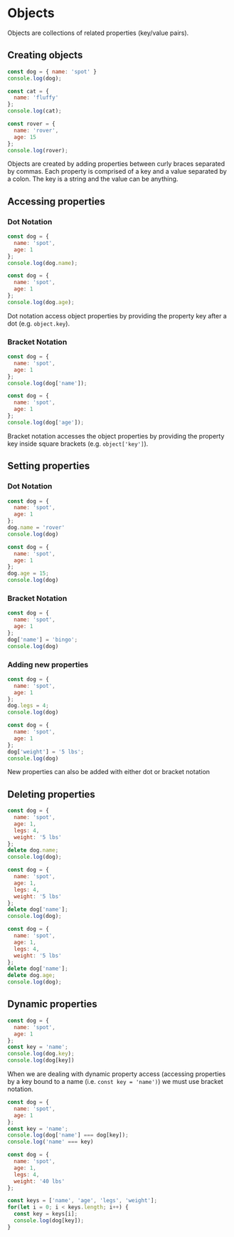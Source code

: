 # Objects

Objects are collections of related properties (key/value pairs).

## Creating objects

```js
const dog = { name: 'spot' }
console.log(dog);
```

```js
const cat = {
  name: 'fluffy'
};
console.log(cat);
```

```js
const rover = {
  name: 'rover',
  age: 15
};
console.log(rover);
```

Objects are created by adding properties between curly braces separated by commas.
Each property is comprised of a key and a value separated by a colon. The key is a
string and the value can be anything.

## Accessing properties

### Dot Notation

```js
const dog = {
  name: 'spot',
  age: 1
};
console.log(dog.name);
```

```js
const dog = {
  name: 'spot',
  age: 1
};
console.log(dog.age);
```

Dot notation access object properties by providing the property key
after a dot (e.g. `object.key`).

### Bracket Notation

```js
const dog = {
  name: 'spot',
  age: 1
};
console.log(dog['name']);
```

```js
const dog = {
  name: 'spot',
  age: 1
};
console.log(dog['age']);
```

Bracket notation accesses the object properties by providing the property
key inside square brackets (e.g. `object['key']`).

## Setting properties

### Dot Notation

```js
const dog = {
  name: 'spot',
  age: 1
};
dog.name = 'rover'
console.log(dog)
```

```js
const dog = {
  name: 'spot',
  age: 1
};
dog.age = 15;
console.log(dog)
```

### Bracket Notation

```js
const dog = {
  name: 'spot',
  age: 1
};
dog['name'] = 'bingo';
console.log(dog)
```

### Adding new properties

```js
const dog = {
  name: 'spot',
  age: 1
};
dog.legs = 4;
console.log(dog)
```

```js
const dog = {
  name: 'spot',
  age: 1
};
dog['weight'] = '5 lbs';
console.log(dog)
```

New properties can also be added with either dot or bracket notation

## Deleting properties

```js
const dog = {
  name: 'spot',
  age: 1,
  legs: 4,
  weight: '5 lbs'
};
delete dog.name;
console.log(dog);
```

```js
const dog = {
  name: 'spot',
  age: 1,
  legs: 4,
  weight: '5 lbs'
};
delete dog['name'];
console.log(dog);
```

```js
const dog = {
  name: 'spot',
  age: 1,
  legs: 4,
  weight: '5 lbs'
};
delete dog['name'];
delete dog.age;
console.log(dog);
```

## Dynamic properties

```js
const dog = {
  name: 'spot',
  age: 1
};
const key = 'name';
console.log(dog.key);
console.log(dog[key])
```

When we are dealing with dynamic property access (accessing properties by a key
bound to a name (i.e. `const key = 'name')`) we must use bracket notation.

```js
const dog = {
  name: 'spot',
  age: 1
};
const key = 'name';
console.log(dog['name'] === dog[key]);
console.log('name' === key)
```

```js
const dog = {
  name: 'spot',
  age: 1,
  legs: 4,
  weight: '40 lbs'
};

const keys = ['name', 'age', 'legs', 'weight'];
for(let i = 0; i < keys.length; i++) {
  const key = keys[i];
  console.log(dog[key]);
}
```
